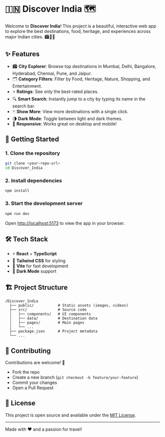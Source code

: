 # 🇮🇳 Discover India 🗺️

Welcome to **Discover India**! This project is a beautiful, interactive web app to explore the best destinations, food, heritage, and experiences across major Indian cities. 🏙️🌄🍲

## ✨ Features
- 🏙️ **City Explorer**: Browse top destinations in Mumbai, Delhi, Bangalore, Hyderabad, Chennai, Pune, and Jaipur.
- 🗂️ **Category Filters**: Filter by Food, Heritage, Nature, Shopping, and Entertainment.
- ⭐ **Ratings**: See only the best-rated places.
- 🔍 **Smart Search**: Instantly jump to a city by typing its name in the search bar.
- 🃏 **Show More**: View more destinations with a single click.
- 🌗 **Dark Mode**: Toggle between light and dark themes.
- 📱 **Responsive**: Works great on desktop and mobile!

## 🚀 Getting Started

### 1. Clone the repository
```bash
git clone <your-repo-url>
cd Discover_India
```

### 2. Install dependencies
```bash
npm install
```

### 3. Start the development server
```bash
npm run dev
```

Open [http://localhost:5173](http://localhost:5173) to view the app in your browser.

## 🛠️ Tech Stack
- ⚡ **React** + **TypeScript**
- 💨 **Tailwind CSS** for styling
- 🦄 **Vite** for fast development
- 🌙 **Dark Mode** support

## 🏗️ Project Structure
```
/Discover_India
  ├── public/           # Static assets (images, videos)
  ├── src/              # Source code
  │   ├── components/   # UI components
  │   ├── data/         # Destination data
  │   ├── pages/        # Main pages
  │   └── ...
  ├── package.json      # Project metadata
  └── ...
```

## 🤝 Contributing
Contributions are welcome! 🎉
- Fork the repo
- Create a new branch (`git checkout -b feature/your-feature`)
- Commit your changes
- Open a Pull Request

## 📄 License
This project is open source and available under the [MIT License](LICENSE).

---

Made with ❤️ and a passion for travel!
